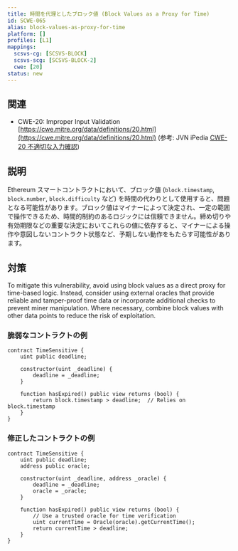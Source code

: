 ```yaml
---
title: 時間を代理としたブロック値 (Block Values as a Proxy for Time)
id: SCWE-065
alias: block-values-as-proxy-for-time
platform: []
profiles: [L1]
mappings:
  scsvs-cg: [SCSVS-BLOCK]
  scsvs-scg: [SCSVS-BLOCK-2]
  cwe: [20]
status: new
---
```


## 関連
- CWE-20: Improper Input Validation
  [https://cwe.mitre.org/data/definitions/20.html](https://cwe.mitre.org/data/definitions/20.html) (参考: JVN iPedia [CWE-20 不適切な入力確認](https://jvndb.jvn.jp/ja/cwe/CWE-20.html))

## 説明
Ethereum スマートコントラクトにおいて、ブロック値 (`block.timestamp`, `block.number`, `block.difficulty` など) を時間の代わりとして使用すると、問題となる可能性があります。ブロック値はマイナーによって決定され、一定の範囲で操作できるため、時間的制約のあるロジックには信頼できません。締め切りや有効期限などの重要な決定においてこれらの値に依存すると、マイナーによる操作や意図しないコントラクト状態など、予期しない動作をもたらす可能性があります。

## 対策
To mitigate this vulnerability, avoid using block values as a direct proxy for time-based logic. Instead, consider using external oracles that provide reliable and tamper-proof time data or incorporate additional checks to prevent miner manipulation. Where necessary, combine block values with other data points to reduce the risk of exploitation.

### 脆弱なコントラクトの例
```solidity
contract TimeSensitive {
    uint public deadline;

    constructor(uint _deadline) {
        deadline = _deadline;
    }

    function hasExpired() public view returns (bool) {
        return block.timestamp > deadline;  // Relies on block.timestamp
    }
}
```

### 修正したコントラクトの例
```solidity
contract TimeSensitive {
    uint public deadline;
    address public oracle;

    constructor(uint _deadline, address _oracle) {
        deadline = _deadline;
        oracle = _oracle;
    }

    function hasExpired() public view returns (bool) {
        // Use a trusted oracle for time verification
        uint currentTime = Oracle(oracle).getCurrentTime();
        return currentTime > deadline;
    }
}
```
